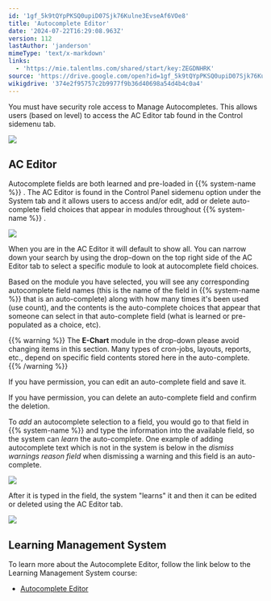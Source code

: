 ```yaml
---
id: '1gf_5k9tQYpPKSQ0upiD07Sjk76Kulne3EvseAf6VOe8'
title: 'Autocomplete Editor'
date: '2024-07-22T16:29:08.963Z'
version: 112
lastAuthor: 'janderson'
mimeType: 'text/x-markdown'
links:
  - 'https://mie.talentlms.com/shared/start/key:ZEGDNHRK'
source: 'https://drive.google.com/open?id=1gf_5k9tQYpPKSQ0upiD07Sjk76Kulne3EvseAf6VOe8'
wikigdrive: '374e2f95757c2b9977f9b36d40698a54d4b4c0a4'
---
```

You must have security role access to Manage Autocompletes. This allows users (based on level) to access the AC Editor tab found in the Control sidemenu tab.

![](../autocomplete-editor.assets/0451eb3bf312f6305419e609b832bf6d.png)

## AC Editor

Autocomplete fields are both learned and pre-loaded in {{% system-name %}} . The AC Editor is found in the Control Panel sidemenu option under the System tab and it allows users to access and/or edit, add or delete auto-complete field choices that appear in modules throughout {{% system-name %}} .

![](../autocomplete-editor.assets/19545eca59bec6fb9080aa1be16cb5a6.png)

When you are in the AC Editor it will default to show all. You can narrow down your search by using the drop-down on the top right side of the AC Editor tab to select a specific module to look at autocomplete field choices.

Based on the module you have selected, you will see any corresponding autocomplete field names (this is the name of the field in {{% system-name %}} that is an auto-complete) along with how many times it's been used (use count), and the contents is the auto-complete choices that appear that someone can select in that auto-complete field (what is learned or pre-populated as a choice, etc).

{{% warning %}}
The **E-Chart** module in the drop-down please avoid changing items in this section. Many types of cron-jobs, layouts, reports, etc., depend on specific field contents stored here in the auto-complete.
{{% /warning %}}

If you have permission, you can edit an auto-complete field and save it.

If you have permission, you can delete an auto-complete field and confirm the deletion.

To *add* an autocomplete selection to a field, you would go to that field in {{% system-name %}} and type the information into the available field, so the system can *learn* the auto-complete. One example of adding autocomplete text which is not in the system is below in the *dismiss warnings* *reason field* when dismissing a warning and this field is an auto-complete.

![](../autocomplete-editor.assets/b02e2e097e9b0ff7e97fd11ca0400f0a.png)

After it is typed in the field, the system "learns" it and then it can be edited or deleted using the AC Editor tab.

![](../autocomplete-editor.assets/722c05a91f99fe779e33639a9a268ba8.png)

## Learning Management System

To learn more about the Autocomplete Editor, follow the link below to the Learning Management System course:

* [Autocomplete Editor](https://mie.talentlms.com/shared/start/key:ZEGDNHRK)
